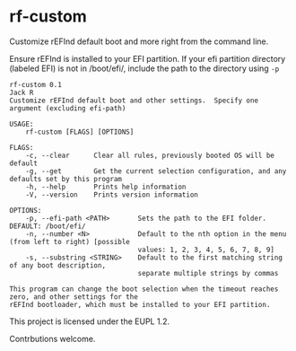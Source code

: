# rf-custom
Customize rEFInd default boot and more right from the command line.

Ensure rEFInd is installed to your EFI partition.  If your efi partition directory (labeled EFI) is not in /boot/efi/, include the path to the directory using `-p`
```
rf-custom 0.1
Jack R
Customize rEFInd default boot and other settings.  Specify one argument (excluding efi-path)

USAGE:
    rf-custom [FLAGS] [OPTIONS]

FLAGS:
    -c, --clear      Clear all rules, previously booted OS will be default
    -g, --get        Get the current selection configuration, and any defaults set by this program
    -h, --help       Prints help information
    -V, --version    Prints version information

OPTIONS:
    -p, --efi-path <PATH>       Sets the path to the EFI folder.  DEFAULT: /boot/efi/
    -n, --number <N>            Default to the nth option in the menu (from left to right) [possible
                                values: 1, 2, 3, 4, 5, 6, 7, 8, 9]
    -s, --substring <STRING>    Default to the first matching string of any boot description,
                                separate multiple strings by commas

This program can change the boot selection when the timeout reaches zero, and other settings for the
rEFInd bootloader, which must be installed to your EFI partition.
```

This project is licensed under the EUPL 1.2.

Contrbutions welcome.
